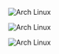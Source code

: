 ![Arch Linux](https://i.ibb.co/tMdFdTM/Screenshot-from-2024-07-05-21-21-59.png)

![Arch Linux](https://i.ibb.co/LNM1tD2/Screenshot-from-2024-07-05-21-21-36.png)

![Arch Linux](https://i.ibb.co/MCgKDTT/Screenshot-from-2024-07-05-21-28-18.png)